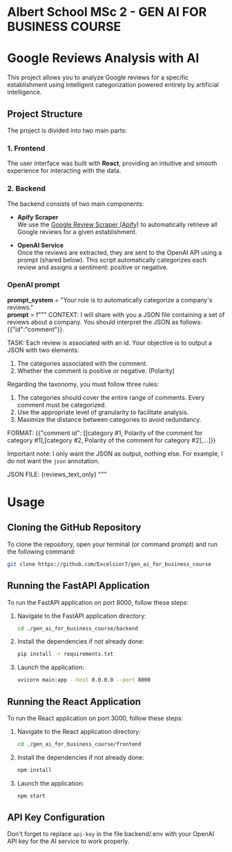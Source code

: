 # Albert School MSc 2 - GEN AI FOR BUSINESS COURSE


# Google Reviews Analysis with AI  

This project allows you to analyze Google reviews for a specific establishment using intelligent categorization powered entirely by artificial intelligence.  

## Project Structure  
The project is divided into two main parts:  

### 1. **Frontend**  
The user interface was built with **React**, providing an intuitive and smooth experience for interacting with the data.  

### 2. **Backend**  
The backend consists of two main components:  
- **Apify Scraper**  
   We use the [Google Review Scraper (Apify)](https://apify.com/compass/google-maps-reviews-scraper) to automatically retrieve all Google reviews for a given establishment.  
   
- **OpenAI Service**  
   Once the reviews are extracted, they are sent to the OpenAI API using a prompt (shared below). This script automatically categorizes each review and assigns a sentiment: positive or negative.  

### OpenAI prompt

**prompt_system** = "Your role is to automatically categorize a company's reviews."     
**prompt** = f"""
CONTEXT:
I will share with you a JSON file containing a set of reviews about a company. You should interpret the JSON as follows: {{"id":"comment"}}.

TASK:
Each review is associated with an id. Your objective is to output a JSON with two elements:
1. The categories associated with the comment.
2. Whether the comment is positive or negative. (Polarity)

Regarding the taxonomy, you must follow three rules:
1. The categories should cover the entire range of comments. Every comment must be categorized.
2. Use the appropriate level of granularity to facilitate analysis.
3. Maximize the distance between categories to avoid redundancy.

FORMAT:
{{"comment id": [[category #1, Polarity of the comment for category #1],[category #2, Polarity of the comment for category #2],...]}}

Important note: I only want the JSON as output, nothing else. For example, I do not want the `json` annotation.

JSON FILE:
{reviews_text_only}
"""

# Usage

## Cloning the GitHub Repository

To clone the repository, open your terminal (or command prompt) and run the following command:

```bash
git clone https://github.com/Excelsior7/gen_ai_for_business_course
```

## Running the FastAPI Application

To run the FastAPI application on port 8000, follow these steps:

1. Navigate to the FastAPI application directory:
   ```bash
   cd ./gen_ai_for_business_course/backend
   ```

2. Install the dependencies if not already done:
   ```bash
   pip install -r requirements.txt
   ```

3. Launch the application:
   ```bash
   uvicorn main:app --host 0.0.0.0 --port 8000
   ```

## Running the React Application

To run the React application on port 3000, follow these steps:

1. Navigate to the React application directory:
   ```bash
   cd ./gen_ai_for_business_course/frontend
   ```

2. Install the dependencies if not already done:
   ```bash
   npm install
   ```

3. Launch the application:
   ```bash
   npm start
   ```

## API Key Configuration

Don't forget to replace `api-key` in the file backend/.env with your OpenAI API key for the AI service to work properly.
